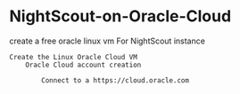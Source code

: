 # NightScout-on-Oracle-Cloud
create a free oracle linux vm For NightScout instance

	Create the Linux Oracle Cloud VM
		Oracle Cloud account creation

			Connect to a https://cloud.oracle.com
